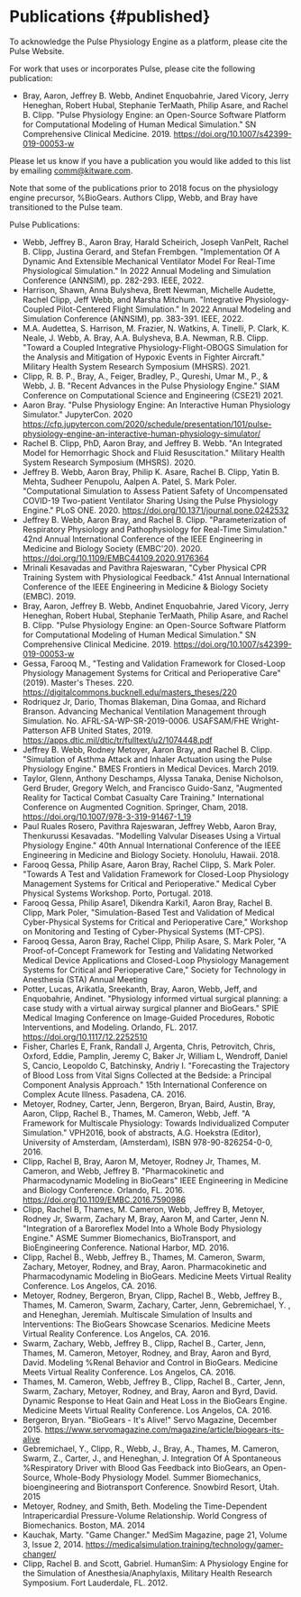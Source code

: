 Publications {#published}
=======
To acknowledge the Pulse Physiology Engine as a platform, please cite the Pulse Website.

For work that uses or incorporates Pulse, please cite the following publication:

- Bray, Aaron, Jeffrey B. Webb, Andinet Enquobahrie, Jared Vicory, Jerry Heneghan, Robert Hubal, Stephanie TerMaath, Philip Asare, and Rachel B. Clipp. "Pulse Physiology Engine: an Open-Source Software Platform for Computational Modeling of Human Medical Simulation." SN Comprehensive Clinical Medicine. 2019. https://doi.org/10.1007/s42399-019-00053-w

Please let us know if you have a publication you would like added to this list by emailing <a href="mailto:comm@kitware.com">comm@kitware.com</a>.

Note that some of the publications prior to 2018 focus on the physiology engine precursor, %BioGears. Authors Clipp, Webb, and Bray have transitioned to the Pulse team.

Pulse Publications:
- Webb, Jeffrey B., Aaron Bray, Harald Scheirich, Joseph VanPelt, Rachel B. Clipp, Justina Gerard, and Stefan Frembgen. "Implementation Of A Dynamic And Extensible Mechanical Ventilator Model For Real-Time Physiological Simulation." In 2022 Annual Modeling and Simulation Conference (ANNSIM), pp. 282-293. IEEE, 2022.
- Harrison, Shawn, Anna Bulysheva, Brett Newman, Michelle Audette, Rachel Clipp, Jeff Webb, and Marsha Mitchum. "Integrative Physiology-Coupled Pilot-Centered Flight Simulation." In 2022 Annual Modeling and Simulation Conference (ANNSIM), pp. 383-391. IEEE, 2022.
- M.A. Audettea, S. Harrison, M. Frazier, N. Watkins, A. Tinelli, P. Clark, K. Neale, J. Webb, A. Bray, A.A. Bulysheva, B.A. Newman, R.B. Clipp. "Toward a Coupled Integrative Physiology-Flight-OBOGS Simulation for the Analysis and Mitigation of Hypoxic Events in Fighter Aircraft." Military Health System Research Symposium (MHSRS). 2021.
- Clipp, R. B. P., Bray, A., Feiger, Bradley, P., Qureshi, Umar M., P., & Webb, J. B. "Recent Advances in the Pulse Physiology Engine." SIAM Conference on Computational Science and Engineering (CSE21) 2021.
- Aaron Bray. "Pulse Physiology Engine: An Interactive Human Physiology Simulator." JupyterCon. 2020 https://cfp.jupytercon.com/2020/schedule/presentation/101/pulse-physiology-engine-an-interactive-human-physiology-simulator/
- Rachel B. Clipp, PhD, Aaron Bray, and Jeffrey B. Webb. "An Integrated Model for Hemorrhagic Shock and Fluid Resuscitation." Military Health System Research Symposium (MHSRS). 2020.
- Jeffrey B. Webb, Aaron Bray, Philip K. Asare, Rachel B. Clipp, Yatin B. Mehta, Sudheer Penupolu, Aalpen A. Patel, S. Mark Poler. "Computational Simulation to Assess Patient Safety of Uncompensated COVID-19 Two-patient Ventilator Sharing Using the Pulse Physiology Engine." PLoS ONE. 2020. https://doi.org/10.1371/journal.pone.0242532
- Jeffrey B. Webb, Aaron Bray, and Rachel B. Clipp. "Parameterization of Respiratory Physiology and Pathophysiology for Real-Time Simulation." 42nd Annual International Conference of the IEEE Engineering in Medicine and Biology Society (EMBC'20). 2020. https://doi.org/10.1109/EMBC44109.2020.9176364
- Mrinali Kesavadas and Pavithra Rajeswaran, "Cyber Physical CPR Training System with Physiological Feedback." 41st Annual International Conference of the IEEE Engineering in Medicine & Biology Society (EMBC). 2019.
- Bray, Aaron, Jeffrey B. Webb, Andinet Enquobahrie, Jared Vicory, Jerry Heneghan, Robert Hubal, Stephanie TerMaath, Philip Asare, and Rachel B. Clipp. "Pulse Physiology Engine: an Open-Source Software Platform for Computational Modeling of Human Medical Simulation." SN Comprehensive Clinical Medicine. 2019. https://doi.org/10.1007/s42399-019-00053-w
- Gessa, Farooq M., "Testing and Validation Framework for Closed-Loop Physiology Management Systems for Critical and Perioperative Care" (2019). Master's Theses. 220. https://digitalcommons.bucknell.edu/masters_theses/220
- Rodriquez Jr, Dario, Thomas Blakeman, Dina Gomaa, and Richard Branson. Advancing Mechanical Ventilation Management through Simulation. No. AFRL-SA-WP-SR-2019-0006. USAFSAM/FHE Wright-Patterson AFB United States, 2019. https://apps.dtic.mil/dtic/tr/fulltext/u2/1074448.pdf 
- Jeffrey B. Webb, Rodney Metoyer, Aaron Bray, and Rachel B. Clipp. "Simulation of Asthma Attack and Inhaler Actuation using the Pulse Physiology Engine." BMES Frontiers in Medical Devices. March 2019.
- Taylor, Glenn, Anthony Deschamps, Alyssa Tanaka, Denise Nicholson, Gerd Bruder, Gregory Welch, and Francisco Guido-Sanz, "Augmented Reality for Tactical Combat Casualty Care Training." International Conference on Augmented Cognition. Springer, Cham, 2018. https://doi.org/10.1007/978-3-319-91467-1_19
- Paul Ruales Rosero, Pavithra Rajeswaran, Jeffrey Webb, Aaron Bray, Thenkurussi Kesavadas. "Modelling Valvular Diseases Using a Virtual Physiology Engine." 40th Annual International Conference of the IEEE Engineering in Medicine and Biology Society. Honolulu, Hawaii. 2018.
- Farooq Gessa, Philip Asare, Aaron Bray, Rachel Clipp, S. Mark Poler. "Towards A Test and Validation Framework for Closed-Loop Physiology Management Systems for Critical and Perioperative." Medical Cyber Physical Systems Workshop. Porto, Portugal. 2018.
- Farooq Gessa, Philip Asare1, Dikendra Karki1, Aaron Bray, Rachel B. Clipp, Mark Poler, "Simulation-Based Test and Validation of Medical Cyber-Physical Systems for Critical and Perioperative Care," Workshop on Monitoring and Testing of Cyber-Physical Systems (MT-CPS).
- Farooq  Gessa, Aaron Bray, Rachel Clipp, Philip  Asare, S. Mark Poler, "A Proof-of-Concept Framework for Testing and Validating Networked Medical Device Applications and Closed-Loop Physiology Management Systems for Critical and Perioperative Care," Society for Technology in Anesthesia (STA) Annual Meeting 
- Potter, Lucas, Arikatla, Sreekanth, Bray, Aaron, Webb, Jeff, and Enquobahrie, Andinet. "Physiology informed virtual surgical planning: a case study with a virtual airway surgical planner and BioGears." SPIE Medical Imaging Conference on Image-Guided Procedures, Robotic Interventions, and Modeling. Orlando, FL. 2017. https://doi.org/10.1117/12.2252510
- Fisher, Charles E, Frank, Randall J, Argenta, Chris, Petrovitch, Chris, Oxford, Eddie, Pamplin, Jeremy C, Baker Jr, William L, Wendroff, Daniel S, Cancio, Leopoldo C, Batchinsky, Andriy I. "Forecasting the Trajectory of Blood Loss from Vital Signs Collected at the Bedside: a Principal Component Analysis Approach." 15th International Conference on Complex Acute Illness. Pasadena, CA. 2016.
- Metoyer, Rodney, Carter, Jenn, Bergeron, Bryan, Baird, Austin, Bray, Aaron, Clipp, Rachel B., Thames, M. Cameron, Webb, Jeff. "A Framework for Multiscale Physiology: Towards Individualized Computer Simulation."  VPH2016, book of abstracts, A.G. Hoekstra (Editor), University of Amsterdam, (Amsterdam), ISBN 978-90-826254-0-0, 2016.
- Clipp, Rachel B, Bray, Aaron M, Metoyer, Rodney Jr, Thames, M. Cameron, and Webb, Jeffrey B. "Pharmacokinetic and Pharmacodynamic Modeling in BioGears" IEEE Engineering in Medicine and Biology Conference. Orlando, FL. 2016. https://doi.org/10.1109/EMBC.2016.7590986
- Clipp, Rachel B, Thames, M. Cameron, Webb, Jeffrey B, Metoyer, Rodney Jr, Swarm, Zachary M, Bray, Aaron M, and Carter, Jenn N. "Integration of a Baroreflex Model Into a Whole Body Physiology Engine." ASME Summer Biomechanics, BioTransport, and BioEngineering Conference. National Harbor, MD. 2016.
- Clipp, Rachel B., Webb, Jeffrey B., Thames, M. Cameron, Swarm, Zachary, Metoyer, Rodney, and Bray, Aaron. Pharmacokinetic and Pharmacodynamic Modeling in BioGears. Medicine Meets Virtual Reality Conference. Los Angelos, CA. 2016.
- Metoyer, Rodney, Bergeron, Bryan, Clipp, Rachel B., Webb, Jeffrey B., Thames, M. Cameron, Swarm, Zachary, Carter, Jenn, Gebremichael, Y. , and Heneghan, Jeremiah. Multiscale Simulation of Insults and Interventions: The BioGears Showcase Scenarios. Medicine Meets Virtual Reality Conference. Los Angelos, CA. 2016.
- Swarm, Zachary, Webb, Jeffrey B., Clipp, Rachel B., Carter, Jenn, Thames, M. Cameron, Metoyer, Rodney, and Bray, Aaron and Byrd, David. Modeling %Renal Behavior and Control in BioGears. Medicine Meets Virtual Reality Conference. Los Angelos, CA. 2016.
- Thames, M. Cameron, Webb, Jeffrey B., Clipp, Rachel B., Carter, Jenn, Swarm, Zachary, Metoyer, Rodney, and Bray, Aaron and Byrd, David. Dynamic Response to Heat Gain and Heat Loss in the BioGears Engine. Medicine Meets Virtual Reality Conference. Los Angelos, CA. 2016.
- Bergeron, Bryan. "BioGears - It's Alive!" Servo Magazine, December 2015. https://www.servomagazine.com/magazine/article/biogears-its-alive
- Gebremichael, Y., Clipp, R., Webb, J., Bray, A., Thames, M. Cameron, Swarm, Z., Carter, J., and Heneghan, J. Integration Of A Spontaneous %Respiratory Driver with Blood Gas Feedback into BioGears, an Open-Source, Whole-Body Physiology Model. Summer Biomechanics, bioengineering and Biotransport Conference. Snowbird Resort, Utah. 2015
- Metoyer, Rodney, and Smith, Beth. Modeling the Time-Dependent Intrapericardial Pressure-Volume Relationship. World Congress of Biomechanics. Boston, MA. 2014
- Kauchak, Marty. "Game Changer." MedSim Magazine, page 21, Volume 3, Issue 2, 2014. https://medicalsimulation.training/technology/gamer-changer/
- Clipp, Rachel B. and Scott, Gabriel. HumanSim: A Physiology Engine for the Simulation of Anesthesia/Anaphylaxis, Military Health Research Symposium. Fort Lauderdale, FL. 2012.